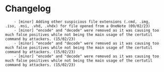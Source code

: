 # Changelog
        - [minor] Adding other suspicious file extensions (.cmd, .img, .iso, .msi, .vhd, .vhdx) for file opened from a OneNote (09/02/23)
        - [minor] "encode" and "decode" were removed as it was causing too much false positives while not being the main usage of the certutil command by attackers. (15/02/23)
        - [minor] "encode" and "decode" were removed as it was causing too much false positives while not being the main usage of the certutil command by attackers. (15/02/23)
        - [minor] "encode" and "decode" were removed as it was causing too much false positives while not being the main usage of the certutil command by attackers. (15/02/23)